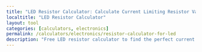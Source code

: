 ```yaml
---
title: "LED Resistor Calculator: Calculate Current Limiting Resistor Values"
localtitle: "LED Resistor Calculator"
layout: tool
categories: [calculators, electronics]
permalink: /calculators/electronics/resistor-calculator-for-led
description: "Free LED resistor calculator to find the perfect current limiting resistor for your LED circuit. Calculate resistor values, power ratings, and see circuit diagrams instantly."
---
```


<link rel="stylesheet" href="https://cdnjs.cloudflare.com/ajax/libs/font-awesome/6.5.1/css/all.min.css">

<div class="lrc-wrapper">
    <style>
        :root {
            --lrc-primary: #ef4444;
            --lrc-primary-dark: #dc2626;
            --lrc-secondary: #3b82f6;
            --lrc-secondary-dark: #2563eb;
            --lrc-accent: #10b981;
            --lrc-warning: #f59e0b;
            --lrc-bg-main: #0a0a0a;
            --lrc-bg-card: #18181b;
            --lrc-bg-hover: #27272a;
            --lrc-border: rgba(255, 255, 255, 0.1);
            --lrc-text-primary: #fafafa;
            --lrc-text-secondary: #a1a1aa;
            --lrc-text-muted: #71717a;
            --lrc-shadow: 0 20px 50px rgba(0, 0, 0, 0.8);
            --lrc-glow-red: 0 0 30px rgba(239, 68, 68, 0.5);
            --lrc-glow-green: 0 0 30px rgba(16, 185, 129, 0.5);
            --lrc-glow-blue: 0 0 30px rgba(59, 130, 246, 0.5);
        }

        .lrc-wrapper {
            font-family: 'Inter', -apple-system, BlinkMacSystemFont, sans-serif;
            background: var(--lrc-bg-main);
            min-height: 100vh;
            color: var(--lrc-text-primary);
            position: relative;
            overflow-x: hidden;
        }

        /* Circuit board pattern background */
        .lrc-wrapper::before {
            content: '';
            position: fixed;
            top: 0;
            left: 0;
            width: 100%;
            height: 100%;
            background-image: 
                radial-gradient(circle at 20% 30%, rgba(239, 68, 68, 0.1) 0%, transparent 50%),
                radial-gradient(circle at 80% 60%, rgba(59, 130, 246, 0.1) 0%, transparent 50%),
                radial-gradient(circle at 50% 90%, rgba(16, 185, 129, 0.1) 0%, transparent 50%);
            pointer-events: none;
        }

        .lrc-wrapper::after {
            content: '';
            position: fixed;
            top: 0;
            left: 0;
            width: 100%;
            height: 100%;
            background-image: 
                repeating-linear-gradient(90deg, transparent, transparent 50px, rgba(255, 255, 255, 0.03) 50px, rgba(255, 255, 255, 0.03) 51px),
                repeating-linear-gradient(0deg, transparent, transparent 50px, rgba(255, 255, 255, 0.03) 50px, rgba(255, 255, 255, 0.03) 51px);
            pointer-events: none;
            opacity: 0.5;
        }

        .lrc-wrapper * {
            margin: 0;
            padding: 0;
            box-sizing: border-box;
        }

        .lrc-layout {
            display: flex;
            flex-direction: column;
            width: 100%;
            max-width: 1400px;
            margin: 0 auto;
            gap: 40px;
            padding: 30px 5px;
            position: relative;
            z-index: 1;
        }

        /* Main calculator section */
        .lrc-main-section {
            display: flex;
            flex-direction: column;
            gap: 30px;
        }

        .lrc-calculator-card {
            background: var(--lrc-bg-card);
            border: 1px solid var(--lrc-border);
            border-radius: 24px;
            overflow: hidden;
            box-shadow: var(--lrc-shadow);
            backdrop-filter: blur(10px);
        }

        .lrc-header {
            background: linear-gradient(135deg, rgba(239, 68, 68, 0.1) 0%, rgba(59, 130, 246, 0.1) 100%);
            padding: 40px 30px;
            text-align: center;
            position: relative;
            border-bottom: 1px solid var(--lrc-border);
        }

        .lrc-header::before {
            content: '';
            position: absolute;
            bottom: 0;
            left: 0;
            right: 0;
            height: 2px;
            background: linear-gradient(90deg, transparent, var(--lrc-primary), transparent);
            animation: lrc-scan 3s linear infinite;
        }

        @keyframes lrc-scan {
            from { transform: translateX(-100%); }
            to { transform: translateX(100%); }
        }

        .lrc-header h1 {
            font-size: 2.5rem;
            font-weight: 900;
            margin-bottom: 10px;
            background: linear-gradient(135deg, var(--lrc-primary) 0%, var(--lrc-secondary) 100%);
            -webkit-background-clip: text;
            -webkit-text-fill-color: transparent;
            background-clip: text;
        }

        .lrc-header p {
            color: var(--lrc-text-secondary);
            font-size: 1.1rem;
        }

        /* Circuit diagram section */
        .lrc-circuit-diagram {
            background: var(--lrc-bg-main);
            border: 1px solid var(--lrc-border);
            border-radius: 16px;
            padding: 30px;
            margin: 30px;
            text-align: center;
            position: relative;
            overflow: hidden;
        }

        .lrc-circuit-svg {
            max-width: 100%;
            height: auto;
            filter: drop-shadow(0 0 10px rgba(255, 255, 255, 0.1));
        }

        /* Input controls section */
        .lrc-controls {
            padding: 30px;
            display: grid;
            gap: 30px;
        }

        .lrc-input-group {
            display: grid;
            gap: 20px;
        }

        @media (min-width: 768px) {
            .lrc-input-group {
                grid-template-columns: repeat(2, 1fr);
            }
        }

        .lrc-field {
            position: relative;
        }

        .lrc-field-label {
            display: flex;
            align-items: center;
            gap: 8px;
            font-weight: 600;
            margin-bottom: 10px;
            color: var(--lrc-text-primary);
        }

        .lrc-field-label i {
            color: var(--lrc-primary);
        }

        .lrc-input-wrapper {
            position: relative;
            display: flex;
            align-items: center;
            background: var(--lrc-bg-main);
            border: 2px solid var(--lrc-border);
            border-radius: 12px;
            overflow: hidden;
            transition: all 0.3s ease;
        }

        .lrc-input-wrapper:hover {
            border-color: rgba(239, 68, 68, 0.3);
        }

        .lrc-input-wrapper:focus-within {
            border-color: var(--lrc-primary);
            box-shadow: 0 0 20px rgba(239, 68, 68, 0.2);
        }

        .lrc-input {
            flex: 1;
            padding: 14px 18px;
            background: transparent;
            border: none;
            color: var(--lrc-text-primary);
            font-size: 16px;
            font-weight: 600;
            outline: none;
        }

        .lrc-input::placeholder {
            color: var(--lrc-text-muted);
        }

        .lrc-unit {
            padding: 0 18px;
            color: var(--lrc-text-secondary);
            font-weight: 600;
            background: var(--lrc-bg-hover);
            border-left: 1px solid var(--lrc-border);
        }

        /* LED color selector */
        .lrc-led-colors {
            display: grid;
            grid-template-columns: repeat(auto-fit, minmax(100px, 1fr));
            gap: 10px;
            margin-top: 10px;
        }

        .lrc-led-color {
            padding: 10px;
            border: 2px solid var(--lrc-border);
            border-radius: 10px;
            cursor: pointer;
            transition: all 0.3s ease;
            text-align: center;
            background: var(--lrc-bg-main);
        }

        .lrc-led-color:hover {
            transform: translateY(-2px);
        }

        .lrc-led-color.lrc-active {
            border-color: currentColor;
        }

        .lrc-led-color[data-color="red"] { color: #ef4444; }
        .lrc-led-color[data-color="green"] { color: #10b981; }
        .lrc-led-color[data-color="blue"] { color: #3b82f6; }
        .lrc-led-color[data-color="yellow"] { color: #f59e0b; }
        .lrc-led-color[data-color="white"] { color: #fafafa; }
        .lrc-led-color[data-color="orange"] { color: #fb923c; }

        .lrc-led-color.lrc-active[data-color="red"] { 
            box-shadow: var(--lrc-glow-red);
            background: rgba(239, 68, 68, 0.1);
        }
        .lrc-led-color.lrc-active[data-color="green"] { 
            box-shadow: var(--lrc-glow-green);
            background: rgba(16, 185, 129, 0.1);
        }
        .lrc-led-color.lrc-active[data-color="blue"] { 
            box-shadow: var(--lrc-glow-blue);
            background: rgba(59, 130, 246, 0.1);
        }

        .lrc-led-icon {
            font-size: 2rem;
            margin-bottom: 5px;
        }

        .lrc-led-voltage {
            font-size: 0.875rem;
            color: var(--lrc-text-secondary);
        }

        /* Calculate button */
        .lrc-calculate-btn {
            width: 100%;
            padding: 18px;
            background: linear-gradient(135deg, var(--lrc-primary) 0%, var(--lrc-primary-dark) 100%);
            color: white;
            border: none;
            border-radius: 12px;
            font-size: 1.1rem;
            font-weight: 700;
            cursor: pointer;
            transition: all 0.3s ease;
            display: flex;
            align-items: center;
            justify-content: center;
            gap: 10px;
            box-shadow: 0 4px 20px rgba(239, 68, 68, 0.3);
        }

        .lrc-calculate-btn:hover {
            transform: translateY(-2px);
            box-shadow: 0 6px 30px rgba(239, 68, 68, 0.4);
        }

        .lrc-calculate-btn:active {
            transform: translateY(0);
        }

        /* Results section */
        .lrc-results {
            padding: 30px;
            background: linear-gradient(135deg, rgba(16, 185, 129, 0.05) 0%, rgba(59, 130, 246, 0.05) 100%);
            border-top: 1px solid var(--lrc-border);
            display: none;
        }

        .lrc-results.lrc-show {
            display: block;
            animation: lrc-slideIn 0.4s ease;
        }

        @keyframes lrc-slideIn {
            from {
                opacity: 0;
                transform: translateY(20px);
            }
            to {
                opacity: 1;
                transform: translateY(0);
            }
        }

        .lrc-result-grid {
            display: grid;
            gap: 20px;
        }

        @media (min-width: 768px) {
            .lrc-result-grid {
                grid-template-columns: repeat(2, 1fr);
            }
        }

        .lrc-result-card {
            background: var(--lrc-bg-card);
            border: 1px solid var(--lrc-border);
            border-radius: 12px;
            padding: 20px;
            position: relative;
            overflow: hidden;
        }

        .lrc-result-card::before {
            content: '';
            position: absolute;
            top: 0;
            left: 0;
            right: 0;
            height: 3px;
            background: linear-gradient(90deg, var(--lrc-primary), var(--lrc-secondary));
        }

        .lrc-result-title {
            font-size: 0.875rem;
            color: var(--lrc-text-secondary);
            margin-bottom: 8px;
            text-transform: uppercase;
            letter-spacing: 1px;
        }

        .lrc-result-value {
            font-size: 2rem;
            font-weight: 800;
            color: var(--lrc-text-primary);
            margin-bottom: 4px;
        }

        .lrc-result-info {
            font-size: 0.875rem;
            color: var(--lrc-text-muted);
        }

        /* Warning messages */
        .lrc-warning {
            background: rgba(245, 158, 11, 0.1);
            border: 1px solid rgba(245, 158, 11, 0.3);
            border-radius: 12px;
            padding: 16px;
            margin-top: 20px;
            display: flex;
            align-items: start;
            gap: 12px;
        }

        .lrc-warning i {
            color: var(--lrc-warning);
            margin-top: 2px;
        }

        /* Sidebar */
        .lrc-sidebar {
            display: flex;
            flex-direction: column;
            gap: 30px;
        }

        .lrc-ad-container {
            background: var(--lrc-bg-card);
            border: 2px dashed var(--lrc-border);
            border-radius: 20px;
            min-height: 350px;
            display: flex;
            align-items: center;
            justify-content: center;
            text-align: center;
            color: var(--lrc-text-muted);
            padding: 30px;
        }

        .lrc-related-tools {
            background: var(--lrc-bg-card);
            border: 1px solid var(--lrc-border);
            border-radius: 20px;
            padding: 30px;
            position: relative;
            overflow: hidden;
        }

        .lrc-related-tools::before {
            content: '';
            position: absolute;
            top: 0;
            left: 0;
            right: 0;
            height: 2px;
            background: linear-gradient(90deg, var(--lrc-primary), var(--lrc-secondary), var(--lrc-accent));
        }

        .lrc-related-tools h3 {
            font-size: 1.5rem;
            font-weight: 800;
            margin-bottom: 20px;
            text-align: center;
            color: var(--lrc-text-primary);
        }

        .lrc-tool-list {
            list-style: none;
            display: flex;
            flex-direction: column;
            gap: 10px;
        }

        .lrc-tool-link {
            display: flex;
            align-items: center;
            gap: 12px;
            padding: 14px 18px;
            background: var(--lrc-bg-main);
            border: 1px solid var(--lrc-border);
            border-radius: 12px;
            text-decoration: none;
            color: var(--lrc-text-secondary);
            transition: all 0.3s ease;
        }

        .lrc-tool-link:hover {
            background: var(--lrc-bg-hover);
            border-color: var(--lrc-primary);
            color: var(--lrc-text-primary);
            transform: translateX(5px);
        }

        .lrc-tool-link i {
            color: var(--lrc-primary);
            font-size: 1.2rem;
        }

        /* Information section */
        .lrc-info-section {
            background: var(--lrc-bg-card);
            border: 1px solid var(--lrc-border);
            border-radius: 24px;
            overflow: hidden;
            margin-top: 40px;
        }

        .lrc-info-header {
            background: linear-gradient(135deg, rgba(239, 68, 68, 0.1) 0%, rgba(59, 130, 246, 0.1) 100%);
            padding: 40px;
            text-align: center;
            border-bottom: 1px solid var(--lrc-border);
        }

        .lrc-info-header h2 {
            font-size: 2rem;
            font-weight: 800;
            color: var(--lrc-text-primary);
            margin-bottom: 10px;
        }

        .lrc-info-body {
            padding: 40px;
        }

        .lrc-info-box {
            background: rgba(59, 130, 246, 0.1);
            border-left: 4px solid var(--lrc-secondary);
            padding: 20px;
            margin: 30px 0;
            border-radius: 0 12px 12px 0;
        }

        .lrc-formula-box {
            background: var(--lrc-bg-main);
            border: 1px solid var(--lrc-border);
            border-radius: 12px;
            padding: 24px;
            margin: 30px 0;
            text-align: center;
        }

        .lrc-formula {
            font-size: 1.5rem;
            font-family: 'Courier New', monospace;
            color: var(--lrc-primary);
            margin: 10px 0;
        }

        .lrc-info-section h3 {
            color: var(--lrc-text-primary);
            font-size: 1.5rem;
            margin: 2em 0 1em;
            font-weight: 700;
        }

        .lrc-info-section p {
            line-height: 1.8;
            color: var(--lrc-text-secondary);
            margin-bottom: 1.2em;
        }

        .lrc-info-section ul {
            list-style: none;
            margin: 1em 0;
        }

        .lrc-info-section li {
            position: relative;
            padding-left: 28px;
            margin-bottom: 12px;
            color: var(--lrc-text-secondary);
        }

        .lrc-info-section li::before {
            content: '⚡';
            position: absolute;
            left: 0;
            color: var(--lrc-primary);
        }

        /* Desktop layout */
        @media (min-width: 1200px) {
            .lrc-layout {
                display: grid;
                grid-template-columns: 1fr 380px;
                gap: 40px;
                padding: 40px;
            }

            .lrc-sidebar {
                position: sticky;
                top: 40px;
                align-self: start;
            }

            .lrc-info-section {
                grid-column: 1 / -1;
                margin-top: 0;
            }
        }

        /* Component library styles */
        .lrc-series-parallel {
            display: flex;
            gap: 10px;
            margin-top: 20px;
        }

        .lrc-config-btn {
            flex: 1;
            padding: 12px;
            background: var(--lrc-bg-main);
            border: 2px solid var(--lrc-border);
            border-radius: 10px;
            color: var(--lrc-text-secondary);
            cursor: pointer;
            transition: all 0.3s ease;
            font-weight: 600;
        }

        .lrc-config-btn:hover {
            border-color: var(--lrc-primary);
        }

        .lrc-config-btn.lrc-active {
            background: rgba(239, 68, 68, 0.1);
            border-color: var(--lrc-primary);
            color: var(--lrc-primary);
        }

        /* Resistor bands preview */
        .lrc-resistor-preview {
            background: var(--lrc-bg-main);
            border: 1px solid var(--lrc-border);
            border-radius: 12px;
            padding: 20px;
            margin-top: 20px;
            text-align: center;
        }

        .lrc-resistor-svg {
            max-width: 200px;
            margin: 0 auto;
        }
    </style>

    <div class="lrc-layout">
        <div class="lrc-main-section">
            <div class="lrc-calculator-card">
                <div class="lrc-header">
                    <h1>LED Resistor Calculator</h1>
                    <p>Calculate the perfect resistor for your LED circuit</p>
                </div>

                <div class="lrc-circuit-diagram">
                    <svg class="lrc-circuit-svg" width="400" height="150" viewBox="0 0 400 150">
                        <!-- Circuit diagram will be drawn here -->
                        <defs>
                            <filter id="glow">
                                <feGaussianBlur stdDeviation="3" result="coloredBlur"/>
                                <feMerge>
                                    <feMergeNode in="coloredBlur"/>
                                    <feMergeNode in="SourceGraphic"/>
                                </feMerge>
                            </filter>
                        </defs>
                        
                        <!-- Battery -->
                        <line x1="50" y1="30" x2="50" y2="60" stroke="#ef4444" stroke-width="3"/>
                        <line x1="35" y1="60" x2="65" y2="60" stroke="#ef4444" stroke-width="3"/>
                        <line x1="40" y1="90" x2="60" y2="90" stroke="#3b82f6" stroke-width="3"/>
                        <line x1="50" y1="90" x2="50" y2="120" stroke="#3b82f6" stroke-width="3"/>
                        <text x="70" y="75" fill="#a1a1aa" font-family="Arial" font-size="14">+V</text>
                        
                        <!-- Top wire -->
                        <line x1="50" y1="30" x2="150" y2="30" stroke="#71717a" stroke-width="2"/>
                        
                        <!-- Resistor -->
                        <rect x="150" y="20" width="60" height="20" fill="none" stroke="#f59e0b" stroke-width="2"/>
                        <text x="170" y="55" fill="#a1a1aa" font-family="Arial" font-size="12" text-anchor="middle">R</text>
                        
                        <!-- Wire to LED -->
                        <line x1="210" y1="30" x2="280" y2="30" stroke="#71717a" stroke-width="2"/>
                        
                        <!-- LED -->
                        <polygon points="280,15 280,45 310,30" fill="none" stroke="#10b981" stroke-width="2" filter="url(#glow)"/>
                        <line x1="310" y1="15" x2="310" y2="45" stroke="#10b981" stroke-width="2"/>
                        
                        <!-- LED glow/arrows -->
                        <line x1="320" y1="20" x2="330" y2="10" stroke="#10b981" stroke-width="1" opacity="0.5"/>
                        <polygon points="328,10 330,10 330,12" fill="#10b981" opacity="0.5"/>
                        <line x1="320" y1="40" x2="330" y2="30" stroke="#10b981" stroke-width="1" opacity="0.5"/>
                        <polygon points="328,30 330,30 330,32" fill="#10b981" opacity="0.5"/>
                        
                        <!-- Bottom wire -->
                        <line x1="310" y1="30" x2="350" y2="30" stroke="#71717a" stroke-width="2"/>
                        <line x1="350" y1="30" x2="350" y2="120" stroke="#71717a" stroke-width="2"/>
                        <line x1="350" y1="120" x2="50" y2="120" stroke="#71717a" stroke-width="2"/>
                        
                        <text x="200" y="140" fill="#fafafa" font-family="Arial" font-size="16" text-anchor="middle">Simple LED Circuit</text>
                    </svg>
                </div>

                <div class="lrc-controls">
                    <div class="lrc-input-group">
                        <div class="lrc-field">
                            <label class="lrc-field-label">
                                <i class="fas fa-battery-full"></i>
                                Source Voltage
                            </label>
                            <div class="lrc-input-wrapper">
                                <input type="number" 
                                       id="lrc-source-voltage" 
                                       class="lrc-input" 
                                       placeholder="9" 
                                       value="9"
                                       min="1"
                                       max="48"
                                       step="0.1">
                                <span class="lrc-unit">V</span>
                            </div>
                        </div>

                        <div class="lrc-field">
                            <label class="lrc-field-label">
                                <i class="fas fa-lightbulb"></i>
                                LED Forward Voltage
                            </label>
                            <div class="lrc-input-wrapper">
                                <input type="number" 
                                       id="lrc-led-voltage" 
                                       class="lrc-input" 
                                       placeholder="2.0" 
                                       value="2.0"
                                       min="1"
                                       max="5"
                                       step="0.1">
                                <span class="lrc-unit">V</span>
                            </div>
                        </div>

                        <div class="lrc-field">
                            <label class="lrc-field-label">
                                <i class="fas fa-bolt"></i>
                                LED Current
                            </label>
                            <div class="lrc-input-wrapper">
                                <input type="number" 
                                       id="lrc-led-current" 
                                       class="lrc-input" 
                                       placeholder="20" 
                                       value="20"
                                       min="1"
                                       max="100"
                                       step="1">
                                <span class="lrc-unit">mA</span>
                            </div>
                        </div>

                        <div class="lrc-field">
                            <label class="lrc-field-label">
                                <i class="fas fa-calculator"></i>
                                Number of LEDs
                            </label>
                            <div class="lrc-input-wrapper">
                                <input type="number" 
                                       id="lrc-led-count" 
                                       class="lrc-input" 
                                       placeholder="1" 
                                       value="1"
                                       min="1"
                                       max="20"
                                       step="1">
                                <span class="lrc-unit">pcs</span>
                            </div>
                        </div>
                    </div>

                    <div class="lrc-field">
                        <label class="lrc-field-label">
                            <i class="fas fa-palette"></i>
                            Select LED Color (Common Types)
                        </label>
                        <div class="lrc-led-colors">
                            <div class="lrc-led-color" data-color="red" data-voltage="2.0">
                                <i class="fas fa-circle lrc-led-icon"></i>
                                <div>Red</div>
                                <div class="lrc-led-voltage">~2.0V</div>
                            </div>
                            <div class="lrc-led-color lrc-active" data-color="green" data-voltage="2.2">
                                <i class="fas fa-circle lrc-led-icon"></i>
                                <div>Green</div>
                                <div class="lrc-led-voltage">~2.2V</div>
                            </div>
                            <div class="lrc-led-color" data-color="blue" data-voltage="3.3">
                                <i class="fas fa-circle lrc-led-icon"></i>
                                <div>Blue</div>
                                <div class="lrc-led-voltage">~3.3V</div>
                            </div>
                            <div class="lrc-led-color" data-color="yellow" data-voltage="2.1">
                                <i class="fas fa-circle lrc-led-icon"></i>
                                <div>Yellow</div>
                                <div class="lrc-led-voltage">~2.1V</div>
                            </div>
                            <div class="lrc-led-color" data-color="white" data-voltage="3.3">
                                <i class="fas fa-circle lrc-led-icon"></i>
                                <div>White</div>
                                <div class="lrc-led-voltage">~3.3V</div>
                            </div>
                            <div class="lrc-led-color" data-color="orange" data-voltage="2.0">
                                <i class="fas fa-circle lrc-led-icon"></i>
                                <div>Orange</div>
                                <div class="lrc-led-voltage">~2.0V</div>
                            </div>
                        </div>
                    </div>

                    <div class="lrc-series-parallel">
                        <button class="lrc-config-btn lrc-active" data-config="series">
                            <i class="fas fa-arrows-alt-h"></i> Series
                        </button>
                        <button class="lrc-config-btn" data-config="parallel">
                            <i class="fas fa-arrows-alt-v"></i> Parallel
                        </button>
                    </div>

                    <button id="lrc-calculate" class="lrc-calculate-btn">
                        <i class="fas fa-calculator"></i>
                        Calculate Resistor Value
                    </button>
                </div>

                <div class="lrc-results" id="lrc-results">
                    <div class="lrc-result-grid">
                        <div class="lrc-result-card">
                            <div class="lrc-result-title">Resistor Value</div>
                            <div class="lrc-result-value" id="lrc-resistor-value">330 Ω</div>
                            <div class="lrc-result-info">Standard value: <span id="lrc-standard-value">330 Ω</span></div>
                        </div>
                        
                        <div class="lrc-result-card">
                            <div class="lrc-result-title">Power Rating</div>
                            <div class="lrc-result-value" id="lrc-power-rating">0.14 W</div>
                            <div class="lrc-result-info">Minimum: <span id="lrc-min-power">1/4 W</span></div>
                        </div>
                        
                        <div class="lrc-result-card">
                            <div class="lrc-result-title">Actual Current</div>
                            <div class="lrc-result-value" id="lrc-actual-current">21.2 mA</div>
                            <div class="lrc-result-info">With standard resistor</div>
                        </div>
                        
                        <div class="lrc-result-card">
                            <div class="lrc-result-title">Voltage Drop</div>
                            <div class="lrc-result-value" id="lrc-voltage-drop">7.0 V</div>
                            <div class="lrc-result-info">Across resistor</div>
                        </div>
                    </div>

                    <div class="lrc-resistor-preview">
                        <h4 style="margin-bottom: 15px; color: var(--lrc-text-secondary);">Resistor Color Code</h4>
                        <svg class="lrc-resistor-svg" viewBox="0 0 200 80">
                            <rect x="20" y="35" width="160" height="10" fill="#d4a373" stroke="#8b6239" stroke-width="1"/>
                            <rect x="40" y="30" width="10" height="20" fill="#ff0000" id="band1"/>
                            <rect x="60" y="30" width="10" height="20" fill="#ff0000" id="band2"/>
                            <rect x="80" y="30" width="10" height="20" fill="#ff7f00" id="band3"/>
                            <rect x="140" y="30" width="10" height="20" fill="#ffd700" id="band4"/>
                            <line x1="0" y1="40" x2="20" y2="40" stroke="#71717a" stroke-width="2"/>
                            <line x1="180" y1="40" x2="200" y2="40" stroke="#71717a" stroke-width="2"/>
                        </svg>
                        <div style="margin-top: 10px; color: var(--lrc-text-muted); font-size: 0.875rem;">
                            <span id="lrc-color-code">Orange-Orange-Brown-Gold</span>
                        </div>
                    </div>

                    <div class="lrc-warning" id="lrc-warning" style="display: none;">
                        <i class="fas fa-exclamation-triangle"></i>
                        <div>
                            <strong>Warning:</strong> <span id="lrc-warning-text"></span>
                        </div>
                    </div>
                </div>
            </div>
        </div>

        <div class="lrc-sidebar">
            <div class="lrc-ad-container">
                <div>
                    <i class="fas fa-ad fa-3x" style="margin-bottom: 15px; opacity: 0.3;"></i>
                    <p style="font-size: 1.1rem; font-weight: 600;">Advertisement</p>
                    <p style="font-size: 0.875rem; margin-top: 10px;">Your ad could be here</p>
                </div>
            </div>

            <div class="lrc-related-tools">
                <h3>Related Tools</h3>
                <ul class="lrc-tool-list">
                    <li><a href="#" class="lrc-tool-link">
                        <i class="fas fa-microchip"></i>
                        <span>Ohm's Law Calculator</span>
                    </a></li>
                    <li><a href="#" class="lrc-tool-link">
                        <i class="fas fa-bolt"></i>
                        <span>Power Calculator</span>
                    </a></li>
                    <li><a href="#" class="lrc-tool-link">
                        <i class="fas fa-wave-square"></i>
                        <span>555 Timer Calculator</span>
                    </a></li>
                    <li><a href="#" class="lrc-tool-link">
                        <i class="fas fa-battery-three-quarters"></i>
                        <span>Voltage Divider</span>
                    </a></li>
                    <li><a href="#" class="lrc-tool-link">
                        <i class="fas fa-code-branch"></i>
                        <span>Parallel Resistor</span>
                    </a></li>
                </ul>
            </div>
        </div>

        <div class="lrc-info-section">
            <div class="lrc-info-header">
                <h2>Complete Guide: Resistor Calculator for LED Circuits</h2>
                <p style="color: var(--lrc-text-secondary);">Everything you need to know about calculating LED resistors</p>
            </div>
            <div class="lrc-info-body">
                <div class="lrc-info-box">
                    <h3 style="margin-top: 0;">Quick Summary</h3>
                    <p>A resistor calculator for LED circuits helps you find the correct current-limiting resistor value to protect your LED from burning out. This essential tool uses Ohm's Law to calculate the resistance needed based on your power supply voltage, LED forward voltage, and desired current.</p>
                </div>

                <h3>Why Do LEDs Need Resistors?</h3>
                <p>LEDs (Light Emitting Diodes) are current-driven devices that can be damaged by excessive current. Unlike regular bulbs, LEDs have very low resistance when conducting, which means connecting them directly to a power source would cause too much current to flow, instantly destroying the LED.</p>
                
                <p>A current-limiting resistor acts as a safety device, dropping the excess voltage and controlling the current flow to safe levels. Without it, your LED would experience thermal runaway and burn out in milliseconds.</p>

                <h3>The Basic Formula: How the Resistor Calculator for LED Works</h3>
                <div class="lrc-formula-box">
                    <p style="margin: 0; color: var(--lrc-text-secondary);">The fundamental equation:</p>
                    <div class="lrc-formula">R = (Vs - Vf) / I</div>
                    <p style="margin: 10px 0 0; font-size: 0.9rem; color: var(--lrc-text-muted);">
                        Where: R = Resistance (Ω), Vs = Source Voltage (V), Vf = LED Forward Voltage (V), I = LED Current (A)
                    </p>
                </div>

                <h3>Understanding LED Forward Voltage</h3>
                <p>Forward voltage (Vf) is the voltage drop across an LED when it's conducting. This value varies by LED color because different semiconductor materials are used:</p>
                
                <ul style="list-style: none; padding: 0;">
                    <li>🔴 <strong>Red LEDs:</strong> 1.8-2.2V (AlGaInP semiconductor)</li>
                    <li>🟢 <strong>Green LEDs:</strong> 2.0-3.0V (GaP or InGaN)</li>
                    <li>🔵 <strong>Blue LEDs:</strong> 3.0-3.6V (InGaN)</li>
                    <li>⚪ <strong>White LEDs:</strong> 3.0-3.6V (Blue LED + phosphor)</li>
                    <li>🟡 <strong>Yellow LEDs:</strong> 2.0-2.2V (AlGaInP)</li>
                    <li>🟠 <strong>Orange LEDs:</strong> 2.0-2.1V (GaAsP)</li>
                </ul>

                <h3>LED Current Requirements</h3>
                <p>Standard LEDs typically operate at 20mA (0.02A), but this can vary:</p>
                <ul>
                    <li><strong>Standard 5mm LEDs:</strong> 20mA typical, 30mA maximum</li>
                    <li><strong>High-brightness LEDs:</strong> 20-50mA</li>
                    <li><strong>Power LEDs:</strong> 350mA, 700mA, or higher</li>
                    <li><strong>SMD LEDs:</strong> 2-20mA depending on size</li>
                </ul>

                <div class="lrc-info-box">
                    <h4 style="margin-top: 0;">💡 Pro Tip: The 80% Rule</h4>
                    <p style="margin-bottom: 0;">For longer LED life, run them at 80% of their maximum rated current. If an LED is rated for 25mA max, use 20mA in your calculations.</p>
                </div>

                <h3>Calculating Resistor Power Rating</h3>
                <p>Your resistor must dissipate power as heat. Calculate the minimum power rating using:</p>
                <div class="lrc-formula-box">
                    <div class="lrc-formula">P = I² × R</div>
                    <p style="margin: 10px 0 0; font-size: 0.9rem; color: var(--lrc-text-muted);">
                        Power (Watts) = Current² (Amps) × Resistance (Ohms)
                    </p>
                </div>
                
                <p>Always choose a resistor with at least 2x the calculated power rating for safety. Common resistor power ratings are:</p>
                <ul>
                    <li>1/8W (0.125W) - For low current LEDs</li>
                    <li>1/4W (0.25W) - Most common for standard LEDs</li>
                    <li>1/2W (0.5W) - Higher current applications</li>
                    <li>1W or higher - Power LED applications</li>
                </ul>

                <h3>Series vs Parallel LED Configurations</h3>
                
                <h4>Series Configuration</h4>
                <p>When connecting LEDs in series:</p>
                <ul>
                    <li>Forward voltages add up: Total Vf = Vf1 + Vf2 + Vf3...</li>
                    <li>Same current flows through all LEDs</li>
                    <li>One resistor for the entire string</li>
                    <li>More efficient but requires higher voltage</li>
                </ul>

                <h4>Parallel Configuration</h4>
                <p>When connecting LEDs in parallel:</p>
                <ul>
                    <li>Each LED needs its own resistor</li>
                    <li>Current adds up: Total I = I1 + I2 + I3...</li>
                    <li>Same voltage across all LEDs</li>
                    <li>Less efficient but works with lower voltages</li>
                </ul>

                <div class="lrc-info-box" style="background: rgba(239, 68, 68, 0.1); border-color: var(--lrc-primary);">
                    <h4 style="margin-top: 0;">⚠️ Never Connect LEDs in Parallel Without Individual Resistors!</h4>
                    <p style="margin-bottom: 0;">Due to manufacturing variations, LEDs have slightly different forward voltages. Without individual resistors, one LED will hog all the current and burn out.</p>
                </div>

                <h3>Standard Resistor Values (E12 Series)</h3>
                <p>Resistors come in standard values. After calculating, round up to the nearest standard value:</p>
                <p style="font-family: monospace; color: var(--lrc-text-primary);">
                    10, 12, 15, 18, 22, 27, 33, 39, 47, 56, 68, 82 (×10ⁿ)
                </p>
                <p>For example: 324Ω rounds up to 330Ω, 2.7kΩ, 27kΩ, etc.</p>

                <h3>Real-World Example Calculations</h3>
                
                <h4>Example 1: Single Red LED with 9V Battery</h4>
                <ul style="list-style: none;">
                    <li>Source voltage (Vs) = 9V</li>
                    <li>LED forward voltage (Vf) = 2.0V</li>
                    <li>LED current (I) = 20mA = 0.02A</li>
                    <li><strong>Calculation:</strong> R = (9 - 2.0) / 0.02 = 350Ω</li>
                    <li><strong>Standard value:</strong> 390Ω (next highest)</li>
                    <li><strong>Power:</strong> P = 0.02² × 390 = 0.156W (use 1/4W)</li>
                </ul>

                <h4>Example 2: Three White LEDs in Series with 12V</h4>
                <ul style="list-style: none;">
                    <li>Source voltage (Vs) = 12V</li>
                    <li>Total LED voltage (Vf) = 3.3V × 3 = 9.9V</li>
                    <li>LED current (I) = 20mA = 0.02A</li>
                    <li><strong>Calculation:</strong> R = (12 - 9.9) / 0.02 = 105Ω</li>
                    <li><strong>Standard value:</strong> 120Ω</li>
                </ul>

                <h3>Common Mistakes to Avoid</h3>
                <ul>
                    <li><strong>Using resistors that are too small:</strong> This allows too much current and damages the LED</li>
                    <li><strong>Forgetting about power dissipation:</strong> Undersized resistors can overheat and fail</li>
                    <li><strong>Mixing LED colors in series:</strong> Different forward voltages cause uneven brightness</li>
                    <li><strong>Ignoring voltage headroom:</strong> Need at least 2-3V difference between supply and LED voltage</li>
                    <li><strong>Using one resistor for parallel LEDs:</strong> Always use individual resistors</li>
                </ul>

                <h3>Advanced Considerations</h3>
                
                <h4>Temperature Effects</h4>
                <p>LED forward voltage decreases with temperature (typically -2mV/°C). In high-temperature environments, this can cause increased current flow. Consider using a slightly higher resistor value for hot conditions.</p>

                <h4>Pulse Width Modulation (PWM)</h4>
                <p>For dimming LEDs, PWM is better than reducing current. Calculate the resistor for full brightness, then use PWM to control apparent brightness by rapidly switching the LED on/off.</p>

                <h4>Constant Current Sources</h4>
                <p>For critical applications or power LEDs, consider using a constant current driver instead of a simple resistor. These maintain precise current regardless of voltage or temperature variations.</p>

                <h3>Troubleshooting LED Circuits</h3>
                <ul>
                    <li><strong>LED doesn't light:</strong> Check polarity (long leg = positive), verify voltage is sufficient</li>
                    <li><strong>LED is dim:</strong> Resistor value too high, insufficient voltage, or wrong LED specs</li>
                    <li><strong>LED burns out quickly:</strong> Resistor value too low or missing entirely</li>
                    <li><strong>LED flickers:</strong> Poor connection, inadequate power supply, or voltage fluctuations</li>
                </ul>

                <div class="lrc-info-box">
                    <h3 style="margin-top: 0;">Quick Reference: Resistor Calculator for LED</h3>
                    <p><strong>Formula:</strong> R = (Vs - Vf) / I</p>
                    <p><strong>Typical Values:</strong></p>
                    <ul style="margin-bottom: 0;">
                        <li>5V supply, Red LED (2V): 150Ω resistor</li>
                        <li>9V supply, Red LED (2V): 350Ω resistor</li>
                        <li>12V supply, White LED (3.3V): 440Ω resistor</li>
                        <li>5V supply, Blue LED (3.3V): 85Ω resistor</li>
                    </ul>
                </div>

                <h3>Conclusion</h3>
                <p>Using a resistor calculator for LED circuits is essential for anyone working with electronics. It ensures your LEDs operate safely within their specifications, maximizing both brightness and lifespan. Remember to always verify your calculations with real-world testing and use standard resistor values.</p>
                
                <p>Whether you're building a simple indicator light or a complex LED array, understanding how to calculate the proper current-limiting resistor is fundamental to successful LED circuit design. This calculator takes the guesswork out of the process, helping you create reliable, long-lasting LED projects.</p>
            </div>
        </div>
    </div>

    <script>
        (function() {
            const calculator = {
                elements: {
                    sourceVoltage: document.getElementById('lrc-source-voltage'),
                    ledVoltage: document.getElementById('lrc-led-voltage'),
                    ledCurrent: document.getElementById('lrc-led-current'),
                    ledCount: document.getElementById('lrc-led-count'),
                    calculateBtn: document.getElementById('lrc-calculate'),
                    results: document.getElementById('lrc-results'),
                    ledColors: document.querySelectorAll('.lrc-led-color'),
                    configBtns: document.querySelectorAll('.lrc-config-btn'),
                    
                    // Result elements
                    resistorValue: document.getElementById('lrc-resistor-value'),
                    standardValue: document.getElementById('lrc-standard-value'),
                    powerRating: document.getElementById('lrc-power-rating'),
                    minPower: document.getElementById('lrc-min-power'),
                    actualCurrent: document.getElementById('lrc-actual-current'),
                    voltageDrop: document.getElementById('lrc-voltage-drop'),
                    warning: document.getElementById('lrc-warning'),
                    warningText: document.getElementById('lrc-warning-text'),
                    colorCode: document.getElementById('lrc-color-code')
                },

                state: {
                    configuration: 'series'
                },

                // E12 standard resistor values
                e12Values: [10, 12, 15, 18, 22, 27, 33, 39, 47, 56, 68, 82],

                init() {
                    this.attachEventListeners();
                    this.setDefaultLedColor();
                },

                attachEventListeners() {
                    this.elements.calculateBtn.addEventListener('click', () => this.calculate());
                    
                    // LED color selection
                    this.elements.ledColors.forEach(color => {
                        color.addEventListener('click', () => this.selectLedColor(color));
                    });

                    // Configuration buttons
                    this.elements.configBtns.forEach(btn => {
                        btn.addEventListener('click', () => this.setConfiguration(btn.dataset.config));
                    });

                    // Enter key to calculate
                    const inputs = [
                        this.elements.sourceVoltage,
                        this.elements.ledVoltage,
                        this.elements.ledCurrent,
                        this.elements.ledCount
                    ];

                    inputs.forEach(input => {
                        input.addEventListener('keypress', (e) => {
                            if (e.key === 'Enter') this.calculate();
                        });
                    });
                },

                setDefaultLedColor() {
                    const greenLed = document.querySelector('.lrc-led-color[data-color="green"]');
                    if (greenLed) {
                        this.selectLedColor(greenLed);
                    }
                },

                selectLedColor(colorElement) {
                    // Remove active from all
                    this.elements.ledColors.forEach(color => color.classList.remove('lrc-active'));
                    
                    // Add active to selected
                    colorElement.classList.add('lrc-active');
                    
                    // Update LED voltage input
                    const voltage = colorElement.dataset.voltage;
                    this.elements.ledVoltage.value = voltage;
                    
                    // Update circuit diagram LED color
                    this.updateCircuitLedColor(colorElement.dataset.color);
                },

                updateCircuitLedColor(color) {
                    const ledElement = document.querySelector('.lrc-circuit-svg polygon[fill="none"]');
                    const ledLine = document.querySelector('.lrc-circuit-svg line[x1="310"]');
                    const glowLines = document.querySelectorAll('.lrc-circuit-svg line[opacity="0.5"]');
                    const glowArrows = document.querySelectorAll('.lrc-circuit-svg polygon[opacity="0.5"]');
                    
                    const colorMap = {
                        red: '#ef4444',
                        green: '#10b981',
                        blue: '#3b82f6',
                        yellow: '#f59e0b',
                        white: '#fafafa',
                        orange: '#fb923c'
                    };
                    
                    const ledColor = colorMap[color] || '#10b981';
                    
                    if (ledElement) ledElement.setAttribute('stroke', ledColor);
                    if (ledLine) ledLine.setAttribute('stroke', ledColor);
                    glowLines.forEach(line => line.setAttribute('stroke', ledColor));
                    glowArrows.forEach(arrow => arrow.setAttribute('fill', ledColor));
                },

                setConfiguration(config) {
                    this.state.configuration = config;
                    this.elements.configBtns.forEach(btn => {
                        btn.classList.toggle('lrc-active', btn.dataset.config === config);
                    });
                },

                calculate() {
                    // Get input values
                    const sourceVoltage = parseFloat(this.elements.sourceVoltage.value) || 0;
                    const ledVoltage = parseFloat(this.elements.ledVoltage.value) || 0;
                    const ledCurrent = parseFloat(this.elements.ledCurrent.value) || 0;
                    const ledCount = parseInt(this.elements.ledCount.value) || 1;
                    
                    // Reset warnings
                    this.elements.warning.style.display = 'none';
                    
                    // Validate inputs
                    if (sourceVoltage <= 0 || ledVoltage <= 0 || ledCurrent <= 0) {
                        this.showWarning('Please enter valid positive values for all fields.');
                        return;
                    }
                    
                    let resistance, power, actualCurrent, voltageDrop;
                    
                    if (this.state.configuration === 'series') {
                        // Series calculation
                        const totalLedVoltage = ledVoltage * ledCount;
                        
                        if (totalLedVoltage >= sourceVoltage) {
                            this.showWarning(`Total LED voltage (${totalLedVoltage.toFixed(1)}V) exceeds source voltage. Use fewer LEDs or higher voltage.`);
                            return;
                        }
                        
                        voltageDrop = sourceVoltage - totalLedVoltage;
                        resistance = voltageDrop / (ledCurrent / 1000); // Convert mA to A
                        
                    } else {
                        // Parallel calculation
                        voltageDrop = sourceVoltage - ledVoltage;
                        resistance = voltageDrop / (ledCurrent / 1000); // Single LED calculation
                        
                        if (ledVoltage >= sourceVoltage) {
                            this.showWarning('LED voltage exceeds source voltage. Use a higher supply voltage.');
                            return;
                        }
                    }
                    
                    // Find nearest standard value
                    const standardResistor = this.findStandardValue(resistance);
                    
                    // Calculate actual current with standard resistor
                    actualCurrent = (voltageDrop / standardResistor) * 1000; // Convert to mA
                    
                    // Calculate power dissipation
                    if (this.state.configuration === 'series') {
                        power = Math.pow(actualCurrent / 1000, 2) * standardResistor;
                    } else {
                        // For parallel, total power is sum of all resistors
                        power = Math.pow(actualCurrent / 1000, 2) * standardResistor * ledCount;
                    }
                    
                    // Determine minimum power rating
                    const minPowerRating = this.getMinimumPowerRating(power);
                    
                    // Update results
                    this.displayResults({
                        resistance,
                        standardResistor,
                        power,
                        minPowerRating,
                        actualCurrent,
                        voltageDrop
                    });
                    
                    // Show results
                    this.elements.results.classList.add('lrc-show');
                    
                    // Add warning for parallel configuration
                    if (this.state.configuration === 'parallel' && ledCount > 1) {
                        this.showWarning(`For parallel LEDs, you need ${ledCount} resistors of ${this.formatResistance(standardResistor)} each.`);
                    }
                },

                findStandardValue(resistance) {
                    // Find the multiplier (10^n)
                    let multiplier = 1;
                    let normalizedValue = resistance;
                    
                    while (normalizedValue >= 100) {
                        normalizedValue /= 10;
                        multiplier *= 10;
                    }
                    
                    while (normalizedValue < 10) {
                        normalizedValue *= 10;
                        multiplier /= 10;
                    }
                    
                    // Find closest E12 value
                    let closest = this.e12Values[0];
                    let minDiff = Math.abs(normalizedValue - closest);
                    
                    for (const value of this.e12Values) {
                        const diff = Math.abs(normalizedValue - value);
                        if (diff < minDiff) {
                            minDiff = diff;
                            closest = value;
                        }
                    }
                    
                    // If calculated value is higher than closest, use next higher value
                    if (normalizedValue > closest) {
                        const index = this.e12Values.indexOf(closest);
                        if (index < this.e12Values.length - 1) {
                            closest = this.e12Values[index + 1];
                        } else {
                            closest = this.e12Values[0];
                            multiplier *= 10;
                        }
                    }
                    
                    return closest * multiplier;
                },

                getMinimumPowerRating(power) {
                    const standardPowerRatings = [0.125, 0.25, 0.5, 1, 2, 5];
                    const safetyFactor = 2; // Use 2x safety factor
                    const requiredPower = power * safetyFactor;
                    
                    for (const rating of standardPowerRatings) {
                        if (rating >= requiredPower) {
                            return rating;
                        }
                    }
                    
                    return 5; // Maximum standard rating
                },

                formatResistance(ohms) {
                    if (ohms >= 1000000) {
                        return (ohms / 1000000).toFixed(1).replace(/\.0$/, '') + ' MΩ';
                    } else if (ohms >= 1000) {
                        return (ohms / 1000).toFixed(1).replace(/\.0$/, '') + ' kΩ';
                    } else {
                        return ohms.toFixed(0) + ' Ω';
                    }
                },

                formatPower(watts) {
                    if (watts < 0.125) return '1/8 W';
                    if (watts < 0.25) return '1/4 W';
                    if (watts < 0.5) return '1/2 W';
                    return watts.toFixed(0) + ' W';
                },

                displayResults(results) {
                    this.elements.resistorValue.textContent = this.formatResistance(results.resistance);
                    this.elements.standardValue.textContent = this.formatResistance(results.standardResistor);
                    this.elements.powerRating.textContent = results.power.toFixed(2) + ' W';
                    this.elements.minPower.textContent = this.formatPower(results.minPowerRating);
                    this.elements.actualCurrent.textContent = results.actualCurrent.toFixed(1) + ' mA';
                    this.elements.voltageDrop.textContent = results.voltageDrop.toFixed(1) + ' V';
                    
                    // Update color code
                    const colorCode = this.getColorCode(results.standardResistor);
                    this.elements.colorCode.textContent = colorCode;
                    this.updateResistorBands(results.standardResistor);
                },

                getColorCode(resistance) {
                    const colors = ['Black', 'Brown', 'Red', 'Orange', 'Yellow', 'Green', 'Blue', 'Violet', 'Gray', 'White'];
                    
                    // Normalize to get first two significant digits
                    let value = resistance;
                    let multiplier = 0;
                    
                    while (value >= 100) {
                        value /= 10;
                        multiplier++;
                    }
                    
                    while (value < 10) {
                        value *= 10;
                        multiplier--;
                    }
                    
                    const firstDigit = Math.floor(value / 10);
                    const secondDigit = Math.floor(value % 10);
                    
                    return `${colors[firstDigit]}-${colors[secondDigit]}-${colors[multiplier]}-Gold`;
                },

                updateResistorBands(resistance) {
                    const colorMap = {
                        0: '#000000', 1: '#8B4513', 2: '#FF0000', 3: '#FFA500',
                        4: '#FFFF00', 5: '#00FF00', 6: '#0000FF', 7: '#8B008B',
                        8: '#808080', 9: '#FFFFFF'
                    };
                    
                    let value = resistance;
                    let multiplier = 0;
                    
                    while (value >= 100) {
                        value /= 10;
                        multiplier++;
                    }
                    
                    while (value < 10) {
                        value *= 10;
                        multiplier--;
                    }
                    
                    const firstDigit = Math.floor(value / 10);
                    const secondDigit = Math.floor(value % 10);
                    
                    document.getElementById('band1').setAttribute('fill', colorMap[firstDigit]);
                    document.getElementById('band2').setAttribute('fill', colorMap[secondDigit]);
                    document.getElementById('band3').setAttribute('fill', colorMap[multiplier]);
                },

                showWarning(message) {
                    this.elements.warningText.textContent = message;
                    this.elements.warning.style.display = 'flex';
                }
            };

            // Initialize calculator
            calculator.init();
        })();
    </script>
</div>
